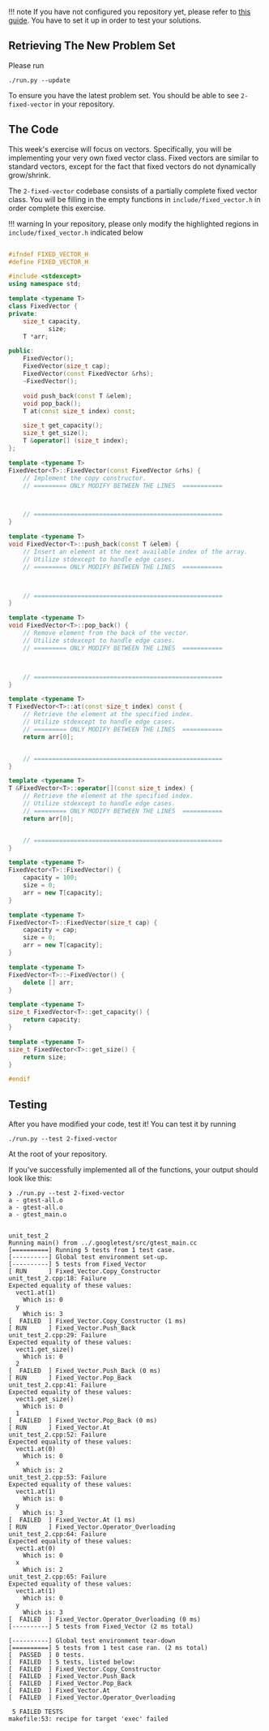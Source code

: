 !!! note
    If you have not configured you repository yet, please refer to [this guide](https://moredatastructures.com/set-up/). You have to set it up in order to test your solutions.

## Retrieving The New Problem Set

Please run

```
./run.py --update
```

To ensure you have the latest problem set. You should be able to see `2-fixed-vector` in your repository.

## The Code

This week's exercise will focus on vectors. Specifically, you will be implementing your very own fixed vector class. Fixed vectors are similar to standard vectors, except for the fact that fixed vectors do not dynamically grow/shrink.

The `2-fixed-vector` codebase consists of a partially complete fixed vector class. You will be filling in the empty functions in `include/fixed_vector.h` in order complete this exercise.

!!! warning
    In your repository, please only modify the highlighted regions in `include/fixed_vector.h` indicated below


``` C++ tab="include/fixed-vector.h" hl_lines="33 34 35 44 45 46 55 56 57 66 67 68 77 78 79"

#ifndef FIXED_VECTOR_H
#define FIXED_VECTOR_H

#include <stdexcept>
using namespace std;

template <typename T>
class FixedVector {
private:
    size_t capacity,
           size;
    T *arr;

public:
    FixedVector();
    FixedVector(size_t cap);
    FixedVector(const FixedVector &rhs);
    ~FixedVector();

    void push_back(const T &elem);
    void pop_back();
    T at(const size_t index) const;

    size_t get_capacity();
    size_t get_size();
    T &operator[] (size_t index);
};

template <typename T>
FixedVector<T>::FixedVector(const FixedVector &rhs) {
    // Implement the copy constructor.
    // ========= ONLY MODIFY BETWEEN THE LINES  ===========



    // ====================================================
}

template <typename T>
void FixedVector<T>::push_back(const T &elem) {
    // Insert an element at the next available index of the array.
    // Utilize stdexcept to handle edge cases.
    // ========= ONLY MODIFY BETWEEN THE LINES  ===========



    // ====================================================
}

template <typename T>
void FixedVector<T>::pop_back() {
    // Remove element from the back of the vector.
    // Utilize stdexcept to handle edge cases.
    // ========= ONLY MODIFY BETWEEN THE LINES  ===========



    // ====================================================
}

template <typename T>
T FixedVector<T>::at(const size_t index) const {
    // Retrieve the element at the specified index.
    // Utilize stdexcept to handle edge cases.
    // ========= ONLY MODIFY BETWEEN THE LINES  ===========
    return arr[0];


    // ====================================================
}

template <typename T>
T &FixedVector<T>::operator[](const size_t index) {
    // Retrieve the element at the specified index.
    // Utilize stdexcept to handle edge cases.
    // ========= ONLY MODIFY BETWEEN THE LINES  ===========
    return arr[0];


    // ====================================================
}

template <typename T>
FixedVector<T>::FixedVector() {
    capacity = 100;
    size = 0;
    arr = new T[capacity];
}

template <typename T>
FixedVector<T>::FixedVector(size_t cap) {
    capacity = cap;
    size = 0;
    arr = new T[capacity];
}

template <typename T>
FixedVector<T>::~FixedVector() {
    delete [] arr;
}

template <typename T>
size_t FixedVector<T>::get_capacity() {
    return capacity;
}

template <typename T>
size_t FixedVector<T>::get_size() {
    return size;
}

#endif

```

## Testing

After you have modified your code, test it! You can test it by running

```
./run.py --test 2-fixed-vector
```

At the root of your repository.


If you've successfully implemented all of the functions, your output should look like this:
```
❯ ./run.py --test 2-fixed-vector
a - gtest-all.o
a - gtest-all.o
a - gtest_main.o


unit_test_2
Running main() from ../.googletest/src/gtest_main.cc
[==========] Running 5 tests from 1 test case.
[----------] Global test environment set-up.
[----------] 5 tests from Fixed_Vector
[ RUN      ] Fixed_Vector.Copy_Constructor
unit_test_2.cpp:18: Failure
Expected equality of these values:
  vect1.at(1)
    Which is: 0
  y
    Which is: 3
[  FAILED  ] Fixed_Vector.Copy_Constructor (1 ms)
[ RUN      ] Fixed_Vector.Push_Back
unit_test_2.cpp:29: Failure
Expected equality of these values:
  vect1.get_size()
    Which is: 0
  2
[  FAILED  ] Fixed_Vector.Push_Back (0 ms)
[ RUN      ] Fixed_Vector.Pop_Back
unit_test_2.cpp:41: Failure
Expected equality of these values:
  vect1.get_size()
    Which is: 0
  1
[  FAILED  ] Fixed_Vector.Pop_Back (0 ms)
[ RUN      ] Fixed_Vector.At
unit_test_2.cpp:52: Failure
Expected equality of these values:
  vect1.at(0)
    Which is: 0
  x
    Which is: 2
unit_test_2.cpp:53: Failure
Expected equality of these values:
  vect1.at(1)
    Which is: 0
  y
    Which is: 3
[  FAILED  ] Fixed_Vector.At (1 ms)
[ RUN      ] Fixed_Vector.Operator_Overloading
unit_test_2.cpp:64: Failure
Expected equality of these values:
  vect1.at(0)
    Which is: 0
  x
    Which is: 2
unit_test_2.cpp:65: Failure
Expected equality of these values:
  vect1.at(1)
    Which is: 0
  y
    Which is: 3
[  FAILED  ] Fixed_Vector.Operator_Overloading (0 ms)
[----------] 5 tests from Fixed_Vector (2 ms total)

[----------] Global test environment tear-down
[==========] 5 tests from 1 test case ran. (2 ms total)
[  PASSED  ] 0 tests.
[  FAILED  ] 5 tests, listed below:
[  FAILED  ] Fixed_Vector.Copy_Constructor
[  FAILED  ] Fixed_Vector.Push_Back
[  FAILED  ] Fixed_Vector.Pop_Back
[  FAILED  ] Fixed_Vector.At
[  FAILED  ] Fixed_Vector.Operator_Overloading

 5 FAILED TESTS
makefile:53: recipe for target 'exec' failed
```

